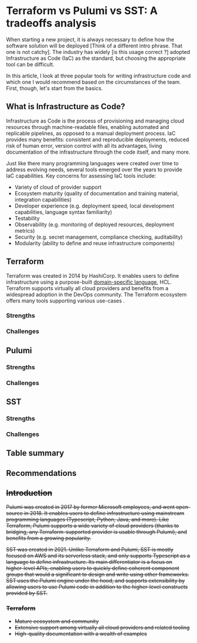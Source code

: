 # Terraform vs Pulumi vs SST: A tradeoffs analysis

When starting a new project, it is always necessary to define how the software solution will be deployed [Think of a different intro phrase. That one is not catchy]. The industry has widely [is this usage correct ?]
adopted Infrastructure as Code (IaC) as the standard, but choosing the appropriate tool can be difficult.

In this article, I look at three popular tools for writing infrastructure code and which one I would recommend based on the circumstances of the team. First, though, let's start from the basics.

## What is Infrastructure as Code?

Infrastructure as Code is the process of provisioning and managing cloud resources through machine-readable files, enabling automated and replicable pipelines, as opposed to a manual deployment process. IaC provides many benefits:
consistent and reproducible deployments, reduced risk of human error, version control with all its advantages, living documentation of the infrastructure through the code itself, and many more.

Just like there many programming languages were created over time to address evolving needs, several tools emerged over the years to provide IaC capabilities. Key concerns for assessing IaC tools include:

- Variety of cloud of provider support
- Ecosystem maturity (quality of documentation and training material, integration capabilities)
- Developer experience (e.g. deployment speed, local development capabilities, language syntax familiarity)
- Testability
- Observability (e.g. monitoring of deployed resources, deployment metrics)
- Security (e.g. secret management, compliance checking, auditability)
- Modularity (ability to define and reuse infrastructure components)

## Terraform

Terraform was created in 2014 by HashiCorp. It enables users to define infrastructure using a purpose-built [domain-specific language](https://en.wikipedia.org/wiki/Domain-specific_language), HCL. Terraform supports virtually all cloud
providers and benefits from a widespread adoption in the DevOps community. The Terraform ecosystem offers many tools supporting various
use-cases <!---expand on this and provide concrete examples, such as terragrunt and other useful tooling-->.

### Strengths

### Challenges

## Pulumi

### Strengths

### Challenges

## SST

### Strengths

### Challenges

## Table summary

## Recommendations

<s> <h2>Introduction</h2>
Pulumi was created in 2017 by former Microsoft employees, and went open-source in 2018. It enables users to define infrastructure using mainstream programming languages (Typescript, Python, Java, and more). Like Terraform, Pulumi supports a wide variety of cloud providers
(thanks to bridging, any Terraform-supported provider is usable through Pulumi), and benefits from a growing popularity.

SST was created in 2021. Unlike Terraform and Pulumi, SST is mostly focused on AWS and its serverless stack, and only supports Typescript as a language to define infrastructure. Its main differentiator is a focus on higher-level APIs,
enabling users to quickly define coherent component groups that would a significant to design and write using other frameworks. SST uses the Pulumi engine under the hood, and supports extensibility by allowing users to use Pulumi code in
addition to the higher-level constructs provided by SST.

### Terraform

- Mature ecosystem and community
- Extensive support among virtually all cloud providers and related tooling
- High-quality documentation with a wealth of examples
  </s>
